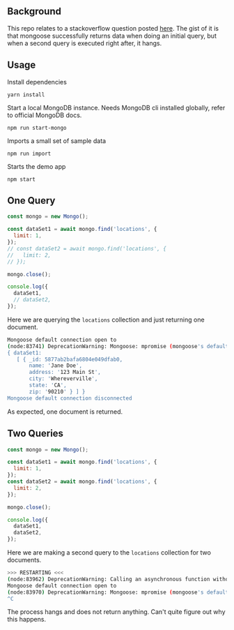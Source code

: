 ## Background
This repo relates to a stackoverflow question posted [here](http://stackoverflow.com/questions/41618668/mongoose-hangs-on-second-query). The gist of it is that mongoose successfully returns data when doing an initial query, but when a second query is executed right after, it hangs.

## Usage
Install dependencies
```
yarn install
```

Start a local MongoDB instance. Needs MongoDB cli installed globally, refer to official MongoDB docs.
```
npm run start-mongo
```

Imports a small set of sample data
```
npm run import
```

Starts the demo app
```
npm start
```

## One Query
```javascript
const mongo = new Mongo();

const dataSet1 = await mongo.find('locations', {
  limit: 1,
});
// const dataSet2 = await mongo.find('locations', {
//   limit: 2,
// });

mongo.close();

console.log({
  dataSet1,
  // dataSet2,
});
```
Here we are querying the `locations` collection and just returning one document.
```bash
Mongoose default connection open to
(node:83741) DeprecationWarning: Mongoose: mpromise (mongoose's default promise library) is deprecated, plug in your own promise library instead: http://mongoosejs.com/docs/promises.html
{ dataSet1:
   [ { _id: 5877ab2bafa6804e049dfab0,
       name: 'Jane Doe',
       address: '123 Main St',
       city: 'Whereverville',
       state: 'CA',
       zip: '90210' } ] }
Mongoose default connection disconnected
```
As expected, one document is returned.

## Two Queries
```javascript
const mongo = new Mongo();

const dataSet1 = await mongo.find('locations', {
  limit: 1,
});
const dataSet2 = await mongo.find('locations', {
  limit: 2,
});

mongo.close();

console.log({
  dataSet1,
  dataSet2,
});
```
Here we are making a second query to the `locations` collection for two documents.

```bash
>>> RESTARTING <<<
(node:83962) DeprecationWarning: Calling an asynchronous function without callback is deprecated.
Mongoose default connection open to
(node:83970) DeprecationWarning: Mongoose: mpromise (mongoose's default promise library) is deprecated, plug in your own promise library instead: http://mongoosejs.com/docs/promises.html
^C
```
The process hangs and does not return anything. Can't quite figure out why this happens.

